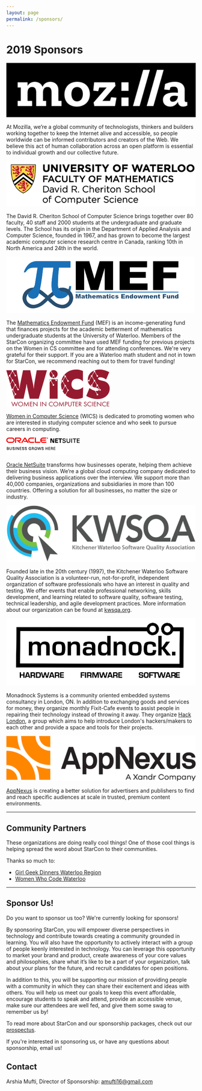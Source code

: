 ```yaml
---
layout: page
permalink: /sponsors/
---
```


<div class="pretty-links">

# 2019 Sponsors

![](/assets/img/sponsors/mozilla.png)

At Mozilla, we’re a global community of technologists, thinkers and builders working together to keep the Internet alive and accessible, so people worldwide can be informed contributors and creators of the Web. We believe this act of human collaboration across an open platform is essential to individual growth and our collective future.

![](/assets/img/sponsors/scs.png)

The David R. Cheriton School of Computer Science brings together over 80 faculty, 40 staff and 2000 students at the undergraduate and graduate levels. The School has its origin in the Department of Applied Analysis and Computer Science, founded in 1967, and has grown to become the largest academic computer science research centre in Canada, ranking 10th in North America and 24th in the world.

![](/assets/img/sponsors/MEF.png)

The [Mathematics Endowment Fund](https://uwaterloo.ca/math-endowment-fund/about) (MEF) is an income-generating fund that finances projects for the academic betterment of mathematics undergraduate students at the University of Waterloo. Members of the StarCon organizing committee have used MEF funding for previous projects on the Women in CS committee and for attending conferences. We're very grateful for their support. If you are a Waterloo math student and not in town for StarCon, we recommend reaching out to them for travel funding!

![](/assets/img/sponsors/wics.png)

[Women in Computer Science](https://cs.uwaterloo.ca/wics) (WICS) is dedicated to promoting women who are interested in studying computer science and who seek to pursue careers in computing.

![](/assets/img/sponsors/netsuite.png)

[Oracle NetSuite](http://www.netsuite.com) transforms how businesses operate, helping them achieve their business vision. We’re a global cloud computing company dedicated to delivering business applications over the interview. We support more than 40,000 companies, organizations and subsidiaries in more than 100 countries. Offering a solution for all businesses, no matter the size or industry.

![](/assets/img/sponsors/kwsqa.png)

Founded late in the 20th century (1997), the Kitchener Waterloo Software Quality Association is a volunteer-run, not-for-profit, independent organization of software professionals who have an interest in quality and testing. We offer events that enable professional networking, skills development, and learning related to software quality, software testing, technical leadership, and agile development practices. More information about our organization can be found at [kwsqa.org](https://kwsqa.org).

![](/assets/img/sponsors/monadnock.png)

Monadnock Systems is a community oriented embedded systems consultancy in London, ON. In addition to exchanging goods and services for money, they organize monthly Fixit-Cafe events to assist people in repairing their technology instead of throwing it away. They organize [Hack London](http://hacklondon.ca/), a group which aims to help introduce London's hackers/makers to each other and provide a space and tools for their projects.

![](/assets/img/sponsors/appnexus.png)

[AppNexus](https://www.appnexus.com) is creating a better solution for advertisers and publishers to find and reach specific audiences at scale in trusted, premium content environments.

<hr>

## Community Partners

These organizations are doing really cool things! One of those cool things is helping spread the word about StarCon to their communities.

Thanks so much to:

- [Girl Geek Dinners Waterloo Region](https://www.meetup.com/Girl-Geek-Dinners-Waterloo-Region)
- [Women Who Code Waterloo](https://www.womenwhocode.com/waterloo)

<hr>

## Sponsor Us!

Do you want to sponsor us too? We're currently looking for sponsors!

By sponsoring StarCon, you will empower diverse perspectives in technology and contribute towards creating a community grounded in learning. You will also have the opportunity to actively interact with a group of people keenly interested in technology. You can leverage this opportunity to market your brand and product, create awareness of your core values and philosophies, share what it’s like to be a part of your organization, talk about your plans for the future, and recruit candidates for open positions.

In addition to this, you will be supporting our mission of providing people with a community in which they can share their excitement and ideas with others. You will help us meet our goals to keep this event affordable, encourage students to speak and attend, provide an accessible venue, make sure our attendees are well fed, and give them some swag to remember us by!

To read more about StarCon and our sponsorship packages, check out our [prospectus](/prospectus).

If you're interested in sponsoring us, or have any questions about sponsorship,
email us!

## Contact

Arshia Mufti, Director of Sponsorship:
[amufti16@gmail.com](mailto:amufti16@gmail.com)

</div>
